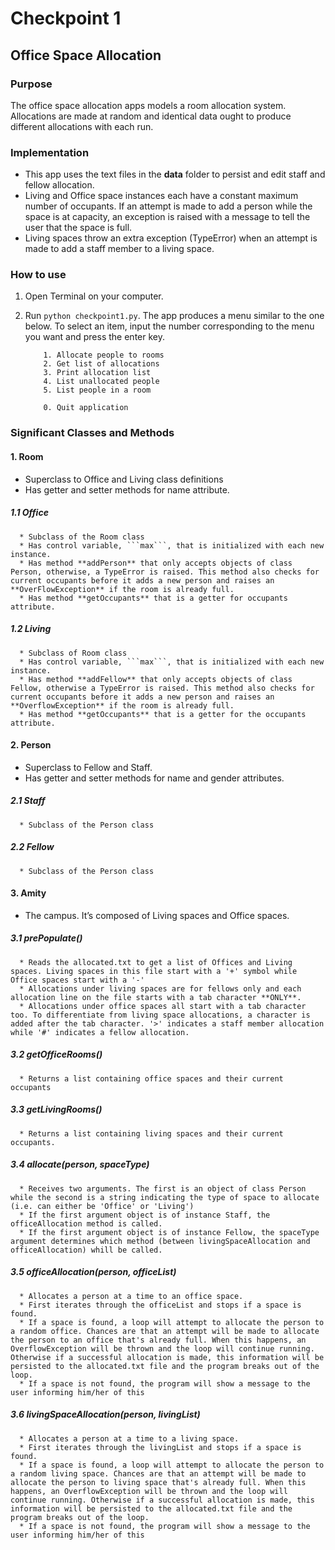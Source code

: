 # Checkpoint 1

## Office Space Allocation

### Purpose

The office space allocation apps models a room allocation system. Allocations are made at random and identical data ought to produce  different allocations with each run.

### Implementation

* This app uses the text files in the **data** folder to persist and edit staff and fellow allocation.
* Living and Office space instances each have a constant maximum number of occupants. If an attempt is made to add a person while the space is at capacity, an exception is raised with a message to tell the user that the space is full.
* Living spaces throw an extra exception (TypeError) when an attempt is made to add a staff member to a living space.

### How to use

1. Open Terminal on your computer.
2. Run ```python checkpoint1.py```. The app produces a menu similar to the one below. To select an item, input the number corresponding to the menu you want and press the enter key.

	```
		1. Allocate people to rooms
		2. Get list of allocations
		3. Print allocation list
		4. List unallocated people
		5. List people in a room

		0. Quit application

	```

### Significant Classes and Methods

#### 1. Room
   * Superclass to Office and Living class definitions
   * Has getter and setter methods for name attribute.

   ##### 1.1 Office
      * Subclass of the Room class
      * Has control variable, ```max```, that is initialized with each new instance.
      * Has method **addPerson** that only accepts objects of class Person, otherwise, a TypeError is raised. This method also checks for current occupants before it adds a new person and raises an **OverFlowException** if the room is already full.
      * Has method **getOccupants** that is a getter for occupants attribute.

   ##### 1.2 Living
      * Subclass of Room class
      * Has control variable, ```max```, that is initialized with each new instance.
      * Has method **addFellow** that only accepts objects of class Fellow, otherwise a TypeError is raised. This method also checks for current occupants before it adds a new person and raises an **OverflowException** if the room is already full.
      * Has method **getOccupants** that is a getter for the occupants attribute.

#### 2. Person
   * Superclass to Fellow and Staff.
   * Has getter and setter methods for name and gender attributes.

   ##### 2.1 Staff
      * Subclass of the Person class

   ##### 2.2 Fellow
      * Subclass of the Person class

#### 3. Amity
   * The campus. It’s composed of Living spaces and Office spaces.

   ##### 3.1 prePopulate()
      *	Reads the allocated.txt to get a list of Offices and Living spaces. Living spaces in this file start with a '+' symbol while Office spaces start with a '-'
      * Allocations under living spaces are for fellows only and each allocation line on the file starts with a tab character **ONLY**.
      * Allocations under office spaces all start with a tab character too. To differentiate from living space allocations, a character is added after the tab character. '>' indicates a staff member allocation while '#' indicates a fellow allocation.

   ##### 3.2 getOfficeRooms()
      * Returns a list containing office spaces and their current occupants

   ##### 3.3 getLivingRooms()
      * Returns a list containing living spaces and their current occupants.

   ##### 3.4 allocate(person, spaceType)
      * Receives two arguments. The first is an object of class Person while the second is a string indicating the type of space to allocate (i.e. can either be 'Office' or 'Living')
      * If the first argument object is of instance Staff, the officeAllocation method is called.
      * If the first argument object is of instance Fellow, the spaceType argument determines which method (between livingSpaceAllocation and officeAllocation) whill be called.

   ##### 3.5 officeAllocation(person, officeList)
      * Allocates a person at a time to an office space.
      * First iterates through the officeList and stops if a space is found.
      * If a space is found, a loop will attempt to allocate the person to a random office. Chances are that an attempt will be made to allocate the person to an office that's already full. When this happens, an OverflowException will be thrown and the loop will continue running. Otherwise if a successful allocation is made, this information will be persisted to the allocated.txt file and the program breaks out of the loop.
      * If a space is not found, the program will show a message to the user informing him/her of this

   ##### 3.6 livingSpaceAllocation(person, livingList)
      * Allocates a person at a time to a living space.
      * First iterates through the livingList and stops if a space is found.
      * If a space is found, a loop will attempt to allocate the person to a random living space. Chances are that an attempt will be made to allocate the person to living space that's already full. When this happens, an OverflowException will be thrown and the loop will continue running. Otherwise if a successful allocation is made, this information will be persisted to the allocated.txt file and the program breaks out of the loop.
      * If a space is not found, the program will show a message to the user informing him/her of this
